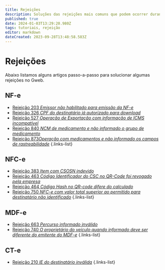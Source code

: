 ```yaml
---
title: Rejeições
description: Soluções das rejeições mais comuns que podem ocorrer durante o uso do sistema. 
published: true
date: 2024-01-03T13:29:20.980Z
tags: tutoriais, rejeição
editor: markdown
dateCreated: 2023-09-28T13:48:58.583Z
---
```


# Rejeições
Abaixo listamos alguns artigos passo-a-passo para solucionar algumas rejeições no Gweb.

## NF-e
- [Rejeição 203 *Emissor não habilitado para emissão da NF-e*](/pt-br/rejeicoes/rejeicao-203-emissor-nao-habilitado-para-emissao-da-nf-e)
- [Rejeição 326 *CPF do destinatário já autorizado para download*](/pt-br/rejeicoes/rejeicao-326-cpf-do-destinatario-ja-autorizado-para-download)
- [Rejeição 527 *Operação de Exportação com informação de ICMS incompatível*](/pt-br/rejeicoes/rejeicao-527-operacao-de-exportacao-com-informacao-de-icms-incompativel)
- [Rejeição 840 *NCM de medicamento e não informado o grupo de medicamento*](/pt-br/rejeicoes/rejeicao-840-ncm-de-medicamento-e-nao-informado-o-grupo-de-medicamento)
- [Rejeição 873*Operação com medicamentos e não informado os campos de rastreabilidade*](/pt-br/rejeicoes/rejeicao-873-operacao-com-medicamentos-e-nao-informado-os-campos-de-rastreabilidade)
{.links-list}
## NFC-e
- [Rejeição 383 *Item com CSOSN indevido*](/pt-br/rejeicoes/rejeicao-383-item-com-csosn-indevido)
- [Rejeição 463 *Código Identificador do CSC no QR-Code foi revogado pela empresa*](/pt-br/rejeicoes/rejeicao-463-codigo-identificador-do-csc-no-qr-code-foi-revogado-pela-empresa)
- [Rejeição 464 *Código Hash no QR-code difere do calculado*](/pt-br/rejeicoes/rejeicao-464-codigo-hash-no-qr-code-difere-do-calculado)
- [Rejeição 750 *NFC-e com valor total superior ao permitido para destinatário não identificado*](/pt-br/rejeicoes/rejeicao-750-nfc-e-com-valor-total-superior-ao-permitido-para-destinatario-nao-identificado)
{.links-list}

## MDF-e
- [Rejeição 663 *Percurso informado inválido*](/pt-br/rejeicoes/rejeicao-663-percurso-informado-invalido)
- [Rejeição 740 *O proprietário do veículo quando informado deve ser diferente do emitente do MDF-e*](/pt-br/rejeicoes/rejeicao-740-o-proprietario-do-veiculo-quando-informado-deve-ser-diferente-do-emitente-do-mdf-e)
{.links-list}

## CT-e
- [Rejeição 210 *IE do destinatário inválida*](/pt-br/rejeicoes/rejeicao-210-ie-do-destinatario-invalida)
{.links-list}
